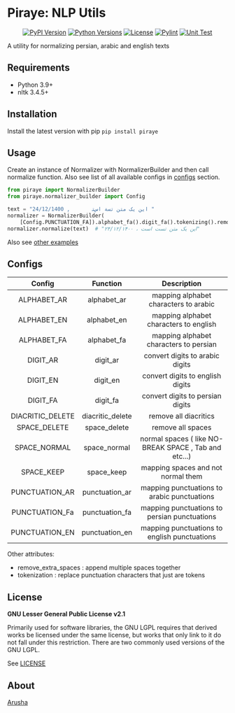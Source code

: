 # Piraye: NLP Utils

<p align="center">
  <a href="https://pypi.org/project/piraye"><img alt="PyPI Version" src="https://img.shields.io/pypi/v/piraye.svg?maxAge=86400" /></a>
  <a href="https://pypi.org/project/piraye"><img alt="Python Versions" src="https://img.shields.io/pypi/pyversions/piraye.svg?maxAge=86400" /></a>
  <a href="https://pypi.org/project/piraye"><img alt="License" src="https://img.shields.io/pypi/l/piraye.svg?maxAge=86400" /></a>
  <a href="https://github.com/arushadev/piraye/actions/workflows/pylint.yml"><img alt="Pylint" src="https://github.com/arushadev/piraye/actions/workflows/pylint.yml/badge.svg" /></a>
  <a href="https://github.com/arushadev/piraye/actions/workflows/unit-test.yml/badge.svg)](https://github.com/arushadev/piraye/actions/workflows/unit-test.yml"><img alt="Unit Test" src="https://github.com/arushadev/piraye/actions/workflows/unit-test.yml/badge.svg" /></a>
</p>


A utility for normalizing persian, arabic and english texts

## Requirements

* Python 3.9+
* nltk 3.4.5+

## Installation

Install the latest version with pip
`pip install piraye`

## Usage

Create an instance of Normalizer with NormalizerBuilder and then call normalize function. Also see list of all available
configs in [configs](#Configs) section.

```python
from piraye import NormalizerBuilder
from piraye.normalizer_builder import Config

text = "این یک متن تسة اسﺘ       , 24/12/1400 "
normalizer = NormalizerBuilder(
    [Config.PUNCTUATION_FA]).alphabet_fa().digit_fa().tokenizing().remove_extra_spaces().build()
normalizer.normalize(text)  # "این یک متن تست است ، ۲۴/۱۲/۱۴۰۰"
```

Also see [other examples](https://github.com/arushadev/piraye/blob/readme/examples.md)

## Configs

|      Config      |     Function     |                      Description                      |
|:----------------:|:----------------:|:-----------------------------------------------------:|
|   ALPHABET_AR    |   alphabet_ar    |         mapping alphabet characters to arabic         |
|   ALPHABET_EN    |   alphabet_en    |        mapping alphabet characters to english         |
|   ALPHABET_FA    |   alphabet_fa    |        mapping alphabet characters to persian         |
|     DIGIT_AR     |     digit_ar     |            convert digits to arabic digits            |
|     DIGIT_EN     |     digit_en     |           convert digits to english digits            |
|     DIGIT_FA     |     digit_fa     |           convert digits to persian digits            |
| DIACRITIC_DELETE | diacritic_delete |                 remove all diacritics                 |
|   SPACE_DELETE   |   space_delete   |                   remove all spaces                   |
|   SPACE_NORMAL   |   space_normal   | normal spaces ( like NO-BREAK SPACE , Tab and etc...) |
|    SPACE_KEEP    |    space_keep    |          mapping spaces and not normal them           |
|  PUNCTUATION_AR  |  punctuation_ar  |      mapping punctuations to arabic punctuations      |
|  PUNCTUATION_Fa  |  punctuation_fa  |     mapping punctuations to persian punctuations      |
|  PUNCTUATION_EN  |  punctuation_en  |     mapping punctuations to english punctuations      |

Other attributes:

* remove_extra_spaces : append multiple spaces together
* tokenization : replace punctuation characters that just are tokens

## License

**GNU Lesser General Public License v2.1**

Primarily used for software libraries, the GNU LGPL requires that derived works be licensed under the same license, but
works that only link to it do not fall under this restriction. There are two commonly used versions of the GNU LGPL.

See [LICENSE](https://github.com/arushadev/piraye/blob/main/LICENSE)

## About ️

[Arusha](https://www.arusha.dev)

